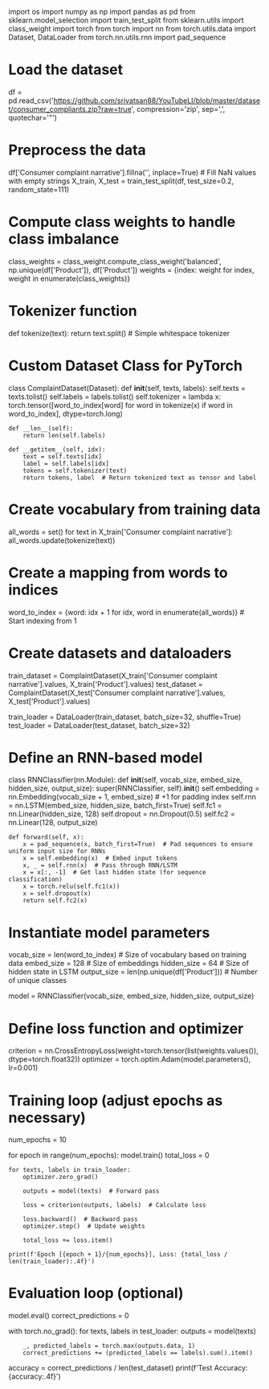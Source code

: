 import os
import numpy as np
import pandas as pd
from sklearn.model_selection import train_test_split
from sklearn.utils import class_weight
import torch
from torch import nn
from torch.utils.data import Dataset, DataLoader
from torch.nn.utils.rnn import pad_sequence

# Load the dataset
df = pd.read_csv('https://github.com/srivatsan88/YouTubeLI/blob/master/dataset/consumer_compliants.zip?raw=true', compression='zip', sep=',', quotechar='"')

# Preprocess the data
df['Consumer complaint narrative'].fillna('', inplace=True)  # Fill NaN values with empty strings
X_train, X_test = train_test_split(df, test_size=0.2, random_state=111)

# Compute class weights to handle class imbalance
class_weights = class_weight.compute_class_weight('balanced', np.unique(df['Product']), df['Product'])
weights = {index: weight for index, weight in enumerate(class_weights)}

# Tokenizer function
def tokenize(text):
    return text.split()  # Simple whitespace tokenizer

# Custom Dataset Class for PyTorch
class ComplaintDataset(Dataset):
    def __init__(self, texts, labels):
        self.texts = texts.tolist()
        self.labels = labels.tolist()
        self.tokenizer = lambda x: torch.tensor([word_to_index[word] for word in tokenize(x) if word in word_to_index], dtype=torch.long)

    def __len__(self):
        return len(self.labels)

    def __getitem__(self, idx):
        text = self.texts[idx]
        label = self.labels[idx]
        tokens = self.tokenizer(text)
        return tokens, label  # Return tokenized text as tensor and label

# Create vocabulary from training data
all_words = set()
for text in X_train['Consumer complaint narrative']:
    all_words.update(tokenize(text))

# Create a mapping from words to indices
word_to_index = {word: idx + 1 for idx, word in enumerate(all_words)}  # Start indexing from 1

# Create datasets and dataloaders
train_dataset = ComplaintDataset(X_train['Consumer complaint narrative'].values, X_train['Product'].values)
test_dataset = ComplaintDataset(X_test['Consumer complaint narrative'].values, X_test['Product'].values)

train_loader = DataLoader(train_dataset, batch_size=32, shuffle=True)
test_loader = DataLoader(test_dataset, batch_size=32)

# Define an RNN-based model
class RNNClassifier(nn.Module):
    def __init__(self, vocab_size, embed_size, hidden_size, output_size):
        super(RNNClassifier, self).__init__()
        self.embedding = nn.Embedding(vocab_size + 1, embed_size)  # +1 for padding index
        self.rnn = nn.LSTM(embed_size, hidden_size, batch_first=True)
        self.fc1 = nn.Linear(hidden_size, 128)
        self.dropout = nn.Dropout(0.5)
        self.fc2 = nn.Linear(128, output_size)

    def forward(self, x):
        x = pad_sequence(x, batch_first=True)  # Pad sequences to ensure uniform input size for RNNs
        x = self.embedding(x)  # Embed input tokens
        x, _ = self.rnn(x)  # Pass through RNN/LSTM
        x = x[:, -1]  # Get last hidden state (for sequence classification)
        x = torch.relu(self.fc1(x))
        x = self.dropout(x)
        return self.fc2(x)

# Instantiate model parameters
vocab_size = len(word_to_index)  # Size of vocabulary based on training data
embed_size = 128   # Size of embeddings
hidden_size = 64   # Size of hidden state in LSTM
output_size = len(np.unique(df['Product']))  # Number of unique classes

model = RNNClassifier(vocab_size, embed_size, hidden_size, output_size)

# Define loss function and optimizer
criterion = nn.CrossEntropyLoss(weight=torch.tensor(list(weights.values()), dtype=torch.float32))
optimizer = torch.optim.Adam(model.parameters(), lr=0.001)

# Training loop (adjust epochs as necessary)
num_epochs = 10

for epoch in range(num_epochs):
    model.train()
    total_loss = 0
    
    for texts, labels in train_loader:
        optimizer.zero_grad()
        
        outputs = model(texts)  # Forward pass
        
        loss = criterion(outputs, labels)  # Calculate loss
        
        loss.backward()  # Backward pass
        optimizer.step()  # Update weights
        
        total_loss += loss.item()

    print(f'Epoch [{epoch + 1}/{num_epochs}], Loss: {total_loss / len(train_loader):.4f}')

# Evaluation loop (optional)
model.eval()
correct_predictions = 0

with torch.no_grad():
    for texts, labels in test_loader:
        outputs = model(texts)
        
        _, predicted_labels = torch.max(outputs.data, 1)
        correct_predictions += (predicted_labels == labels).sum().item()

accuracy = correct_predictions / len(test_dataset)
print(f'Test Accuracy: {accuracy:.4f}')
